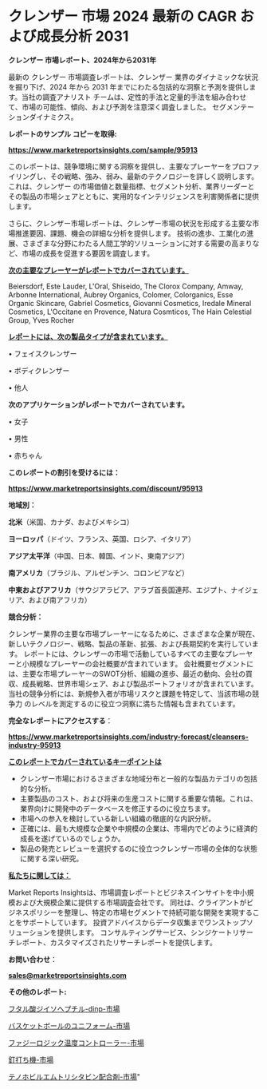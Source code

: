 # クレンザー 市場 2024 最新の CAGR および成長分析 2031

<strong>クレンザー 市場レポート、2024年から2031年</strong>

最新の クレンザー 市場調査レポートは、クレンザー 業界のダイナミックな状況を掘り下げ、2024 年から 2031 年までにわたる包括的な洞察と予測を提供します。当社の調査アナリスト チームは、定性的手法と定量的手法を組み合わせて、市場の可能性、傾向、および予測を注意深く調査しました。 セグメンテーションダイナミクス。



<strong>レポートのサンプル コピーを取得:</strong> <a href=https://www.marketreportsinsights.com/sample/95913>

<strong><u>https://www.marketreportsinsights.com/sample/95913</u></strong></a>

このレポートは、競争環境に関する洞察を提供し、主要なプレーヤーをプロファイリングし、その戦略、強み、弱み、最新のテクノロジーを詳しく説明します。 これは、クレンザー の市場価値と数量指標、セグメント分析、業界リーダーとその製品の市場シェアとともに、実用的なインテリジェンスを利害関係者に提供します。

さらに、クレンザー市場レポートは、クレンザー市場の状況を形成する主要な市場推進要因、課題、機会の詳細な分析を提供します。 技術の進歩、工業化の進展、さまざまな分野にわたる人間工学的ソリューションに対する需要の高まりなど、市場の成長を促進する要因を調査します。



<strong><u>次の主要なプレーヤーがレポートでカバーされています。</u></strong>

Beiersdorf, Este Lauder, L'Oral, Shiseido, The Clorox Company, Amway, Arbonne International, Aubrey Organics, Colomer, Colorganics, Esse Organic Skincare, Gabriel Cosmetics, Giovanni Cosmetics, Iredale Mineral Cosmetics, L'Occitane en Provence, Natura Cosmticos, The Hain Celestial Group, Yves Rocher



<strong><u><b>レポートには、次の製品タイプが含まれています。</b></u></strong>

• フェイスクレンザー

• ボディクレンザー

• 他人



<strong><b>次のアプリケーションがレポートでカバーされています。</b></strong>

• 女子

• 男性

• 赤ちゃん



<strong><b>このレポートの割引を受けるには：</b></strong><a href=https://www.marketreportsinsights.com/discount/95913>

<strong><u>https://www.marketreportsinsights.com/discount/95913</u></strong></a>



<strong>地域別：</strong>



<strong>北米</strong>（米国、カナダ、およびメキシコ）



<strong>ヨーロッパ</strong>（ドイツ、フランス、英国、ロシア、イタリア）



<strong>アジア太平洋</strong>（中国、日本、韓国、インド、東南アジア）



<strong>南アメリカ</strong>（ブラジル、アルゼンチン、コロンビアなど）



<strong>中東およびアフリカ</strong>（サウジアラビア、アラブ首長国連邦、エジプト、ナイジェリア、および南アフリカ）



<strong>競合分析：</strong>

クレンザー業界の主要な市場プレーヤーになるために、さまざまな企業が現在、新しいテクノロジー、戦略、製品の革新、拡張、および長期契約を実行しています。 レポートには、クレンザーの市場で活動しているすべての主要なプレーヤーと小規模なプレーヤーの会社概要が含まれています。 会社概要セグメントには、主要な市場プレーヤーのSWOT分析、組織の進歩、最近の動向、会社の買収、成長戦略、世界市場シェア、および製品ポートフォリオが含まれています。 当社の競争分析には、新規参入者が市場リスクと課題を特定して、当該市場の競争力 のレベルを測定するのに役立つ洞察に満ちた情報も含まれています。



<strong>完全なレポートにアクセスする</strong>：

<a href=https://www.marketreportsinsights.com/industry-forecast/cleansers-industry-95913>

<strong><u>https://www.marketreportsinsights.com/industry-forecast/cleansers-industry-95913</u></strong></a>



<strong><u><b>このレポートでカバーされているキーポイントは</b></u></strong>
<ul>
  <li>クレンザー市場におけるさまざまな地域分布と一般的な製品カテゴリの包括的な分析。</li>
  <li>主要製品のコスト、および将来の生産コストに関する重要な情報。これは、業界向けに開発中のデータベースを修正するのに役立ちます。</li>
  <li>市場への参入を検討している新しい組織の徹底的な内訳分析。</li>
  <li>正確には、最も大規模な企業や中規模の企業は、市場内でどのように経済的成長を遂げているのでしょうか。</li>
  <li>製品の発売とレビューを選択するのに役立つクレンザー市場の全体的な状態に関する深い研究。</li>
</ul>


<strong><u><b>私たちに関しては：</b></u></strong>

Market Reports Insightsは、市場調査レポートとビジネスインサイトを中小規模および大規模企業に提供する市場調査会社です。 同社は、クライアントがビジネスポリシーを整理し、特定の市場セグメントで持続可能な開発を実現することをサポートしています。 投資アドバイスからデータ収集までワンストップソリューションを提供します。 コンサルティングサービス、シンジケートリサーチレポート、カスタマイズされたリサーチレポートを提供します。



<strong><b>お問い合わせ</b></strong>：

<a href=mailto:sales@marketreportsinsights.com>

<strong><u>sales@marketreportsinsights.com</u></strong></a>



<strong>その他のレポート:</strong>

<a href=https://www.linkedin.com/pulse/フタル酸ジイソヘプチル-dinp-市場-2023-最新の-cagr-および成長分析-qik5f/>フタル酸ジイソヘプチル-dinp-市場</a>

<a href=https://www.linkedin.com/pulse/バスケットボールのユニフォーム-市場-2023-新興市場-将来の動向と市場需要-u8qjf/>バスケットボールのユニフォーム-市場</a>

<a href=https://www.linkedin.com/pulse/ファジーロジック温度コントローラー-市場-2023-収益と成長ドライバー-2030-pr-news-hub-cjwjf/>ファジーロジック温度コントローラー-市場</a>

<a href=https://www.linkedin.com/pulse/釘打ち機-市場-2023-最新の-cagr-および成長分析-2030-rowdf/>釘打ち機-市場</a>

<a href=https://www.linkedin.com/pulse/テノホビルエムトリシタビン配合剤-市場-2023-推進要因と成長機会-wyxof/>テノホビルエムトリシタビン配合剤-市場</a>"
